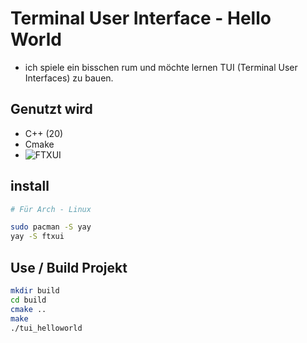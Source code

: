 # Terminal User Interface - Hello World
* ich spiele ein bisschen rum und möchte lernen TUI (Terminal User Interfaces) zu bauen.

## Genutzt wird
* C++ (20)
* Cmake
* ![FTXUI](https://github.com/ArthurSonzogni/FTXUI)

## install
```bash
# Für Arch - Linux

sudo pacman -S yay
yay -S ftxui
```

## Use / Build Projekt
```bash
mkdir build
cd build
cmake ..
make
./tui_helloworld
```
